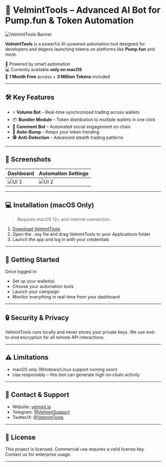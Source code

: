 # 🚀 VelmintTools – Advanced AI Bot for Pump.fun & Token Automation

![VelmintTools Banner](./screenshot.png)

**VelmintTools** is a powerful AI-powered automation tool designed for developers and degens launching tokens on platforms like **Pump.fun** and more.

🧠 Powered by smart automation  
💻 Currently available **only on macOS**  
🎁 **1 Month Free** access + **3 Million Tokens** included

---

## 🛠 Key Features

- ⚡ **Volume Bot** – Real-time synchronized trading across wallets  
- 📦 **Bundler Module** – Token distribution to multiple wallets in one click  
- 💬 **Comment Bot** – Automated social engagement on chain  
- 🚀 **Auto-Bump** – Keeps your token trending  
- 🕵️ **Anti-Detection** – Advanced stealth trading patterns

---

## 📸 Screenshots

| Dashboard | Automation Settings |
|-----------|---------------------|
| ![UI 1](./screenshots/dashboard.png) | ![UI 2](./screenshots/settings.png) |

---

## 💻 Installation (macOS Only)

> Requires macOS 12+ and internet connection.

1. [Download VelmintTools](https://your-download-link.com)  
2. Open the `.dmg` file and drag VelmintTools to your Applications folder  
3. Launch the app and log in with your credentials

---

## 🧪 Getting Started

Once logged in:
- Set up your wallet(s)
- Choose your automation tools
- Launch your campaign
- Monitor everything in real-time from your dashboard

---

## 🔒 Security & Privacy

VelmintTools runs locally and never stores your private keys. We use end-to-end encryption for all remote API interactions.

---

## ⚠️ Limitations

- macOS only (Windows/Linux support coming soon)
- Use responsibly – this tool can generate high on-chain activity

---

## 📢 Contact & Support

- Website: [velmint.io](https://velmint.io)  
- Telegram: [@VelmintSupport](https://t.me/VelmintSupport)  
- Twitter/X: [@VelmintTools](https://twitter.com/VelmintTools)

---

## 📃 License

This project is licensed. Commercial use requires a valid license key. Contact us for enterprise usage.

---

